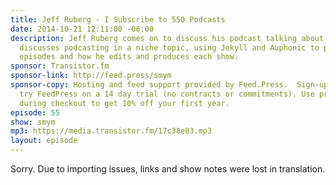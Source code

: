 ```yaml
---
title: Jeff Ruberg - I Subscribe to 550 Podcasts
date: 2014-10-21 12:11:00 -06:00
description: Jeff Ruberg comes on to discuss his podcast talking about Digimon. He
  discusses podcasting in a niche topic, using Jekyll and Auphonic to publish his
  episodes and how he edits and produces each show.
sponsor: Transistor.fm
sponsor-link: http://feed.press/smym
sponsor-copy: Hosting and feed support provided by Feed.Press.  Sign-up today and
  try FeedPress on a 14 day trial (no contracts or commitments). Use promo code "smym"
  during checkout to get 10% off your first year.
episode: 55
show: smym
mp3: https://media.transistor.fm/17c38e83.mp3
layout: episode
---
```


Sorry. Due to importing issues, links and show notes were lost in translation.
